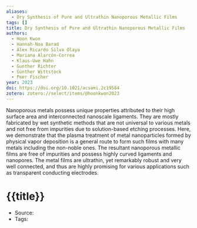 ```yaml
---
aliases:
  - Dry Synthesis of Pure and Ultrathin Nanoporous Metallic Films
tags: []
title: Dry Synthesis of Pure and Ultrathin Nanoporous Metallic Films
authors:
  - Hoon Kwon
  - Hannah‐Noa Barad
  - Alex Ricardo Silva Olaya
  - Mariana Alarcón‐Correa
  - Klaus-Uwe Hahn
  - Gunther Richter
  - Günther Wittstock
  - Peer Fischer
year: 2023
doi: https://doi.org/10.1021/acsami.2c19584
zotero: zotero://select/items/@hoonkwon2023
---
```

<!-- START_ABSTRACT -->
Nanoporous metals possess unique properties attributed to their high surface area and interconnected nanoscale ligaments. They are mostly fabricated by wet synthetic methods that are not universal to various metals and not free from impurities due to solution-based etching processes. Here, we demonstrate that the plasma treatment of metal nanoparticles formed by physical vapor deposition is a general route to form such films with many metals including the non-noble ones. The resultant nanoporous metallic films are free of impurities and possess highly curved ligaments and nanopores. The metal films are ultrathin, yet remarkably robust and very well connected, and thus are highly promising for various applications such as transparent conducting electrodes.
<!-- END_ABSTRACT -->

<!-- START_TEMPLATE -->
# {{title}}

- Source:
- Tags: 
<!-- END_TEMPLATE -->